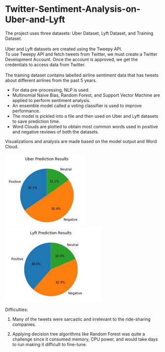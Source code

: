 # Twitter-Sentiment-Analysis-on-Uber-and-Lyft

The project uses three datasets: Uber Dataset, Lyft Dataset, and Training Dataset. \
\
Uber and Lyft datasets are created using the Tweepy API. \
To use Tweepy API and fetch tweets from Twitter, we must create a Twitter Development Account. Once the account is approved, we get the credentials to access data from Twitter. \
\
The training dataset contains labelled airline sentiment data that has tweets about different airlines from the past 5 years.

- For data pre-processing, NLP is used. 
- Multinomial Naive Bias, Random Forest, and Support Vector Machine are applied to perform sentiment analysis. 
- An ensemble model called a voting classifier is used to improve performance. 
- The model is pickled into a file and then used on Uber and Lyft datasets to save prediction time. 
- Word Clouds are plotted to obtain most common words used in positive and negative reviews of both the datasets. 

Visualizations and analysis are made based on the model output and Word Cloud.

![plot](https://github.com/parineeta16/Twitter-Sentiment-Analysis-on-Uber-and-Lyft/blob/master/Uber.jpg)
![plot](https://github.com/parineeta16/Twitter-Sentiment-Analysis-on-Uber-and-Lyft/blob/master/Lyft.jpg)

Difficulties:

1) Many of the tweets were sarcastic and
irrelevant to the ride-sharing companies.

2) Applying decision tree algorithms like Random
Forest was quite a challenge since it consumed
memory, CPU power, and would take days to
run making it difficult to fine-tune.

